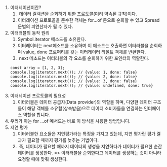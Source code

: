 1. 이터레이션이란?
	1.  데이터 컬렉션을 순회하기 위한 프로토콜(미리 약속된 규칙)이다.
	2. 이터레이션 프로토콜을 준수한 객체는 for…of 문으로 순회할 수 있고 Spread 문법의 피연산자가 될 수 있다.
2. 이터러블의 동작 원리
	1. Symbol.iterator 메소드를 소유한다.
	2. 이터레이터는 next메소드를 소유하며 이 메소드는 호출하면 이터러블을 순회하며 value, done 프로퍼티를 갖는 이터레이터 리절트 객체를 반환한다.
	3.  next 메소드는 이터러블의 각 요소를 순회하기 위한 포인터의 역할한다.
	```
	const array = [1, 2, 3];
	console.log(iterator.next()); // {value: 1, done: false}
	console.log(iterator.next()); // {value: 2, done: false} 
	console.log(iterator.next()); // {value: 3, done: false} 
	console.log(iterator.next()); // {value: undefined, done: true}
	```
3.  이터레이션 프로토콜의 필요성
	1. 이터러블은 데이터 공급자(Data provider)의 역할을 하며, 다양한 데이터 구조들이 해당 객체를 소유함(상속받음)으로 데이터 소비자들을 연결하는 인터페이스 역할을 합니다.
4. 우리가 아는 for ...of 메서드는 바로 이 방식을 사용한 방법입니다.
5. 지연 평가
	1. 이터러블한 요소들은 지연평가라는 특징을 가지고 있는데, 지연 평가란 평가 결과가 필요할 때까지 평가를 늦추는 기법이다.
	2.  즉, 데이터가 필요할 때까지 데이터의 생성을 지연하다가 데이터가 필요한 순간 데이터를 생성한다. => 이터러블을 순회한다고 데이터를 생성하는 것이 아니라 요청할 때에 맞춰 생성한다.
